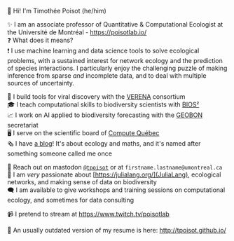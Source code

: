 :wave: Hi! I'm Timothée Poisot (he/him)

✨ I am an associate professor of Quantitative & Computational Ecologist at the Université de Montréal - https://poisotlab.io/      
:question: What does it means?   
:exclamation: I use machine learning and data science tools to solve ecological problems, with a sustained interest for network ecology and the prediction of species interactions. I particularly enjoy the challenging puzzle of making inference from sparse _and_ incomplete data, and to deal with multiple sources of uncertainty.

🦠 I build tools for viral discovery with the [VERENA](http://viralemergence.org) consortium   
🎓 I teach computational skills to biodiversity scientists with [BIOS²](https://bios2.usherbrooke.ca/)   
📈 I work on AI applied to biodiversity forecasting with the [GEOBON](https://geobon.org/) secretariat   
🖥️ I serve on the scientific board of [Compute Québec](https://www.calculquebec.ca/en/)  
🗞️ I have [a blog](https://armchairecology.blog/)! It's about ecology and maths, and it's named after something someone called me once

💬 Reach out on mastodon [`@tpoisot`](https://ecoevo.social/@tpoisot) or at `firstname.lastname@umontreal.ca`   
🤸 I am *very* passionate about [https://julialang.org/](JuliaLang), ecological networks, and making sense of data on biodiversity   
🗨️ I am available to give workshops and training sessions on computational ecology, and sometimes for data consulting

📹 I pretend to stream at https://www.twitch.tv/poisotlab

📄 An usually outdated version of my resume is here: http://tpoisot.github.io/
